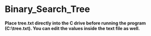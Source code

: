 # Binary_Search_Tree
**Place tree.txt directly into the C drive before running the program (C:\tree.txt). You can edit the values inside the text file as well.**
